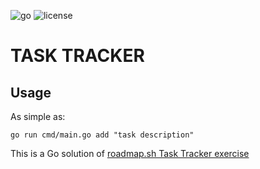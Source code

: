 ![go](https://img.shields.io/github/go-mod/go-version/kerunaru/task-tracker) ![license](https://img.shields.io/github/license/kerunaru/task-tracker)

# TASK TRACKER

## Usage

As simple as:

`go run cmd/main.go add "task description"`

This is a Go solution of [roadmap.sh Task Tracker exercise](https://roadmap.sh/projects/task-tracker)
